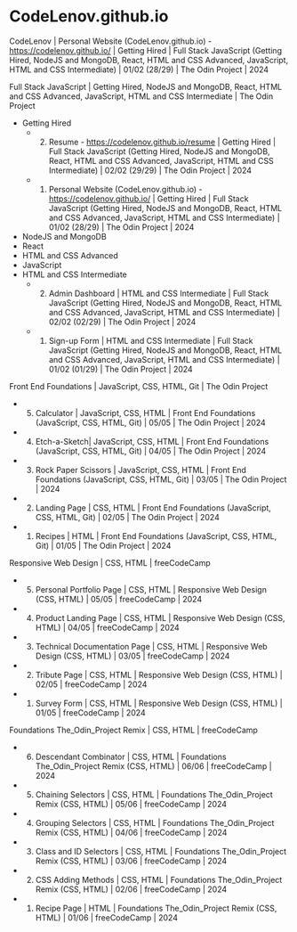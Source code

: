 # CodeLenov.github.io
CodeLenov | Personal Website (CodeLenov.github.io) - https://codelenov.github.io/ | Getting Hired | Full Stack JavaScript (Getting Hired, NodeJS and MongoDB, React, HTML and CSS Advanced, JavaScript, HTML and CSS Intermediate) | 01/02 (28/29) | The Odin Project | 2024

Full Stack JavaScript | Getting Hired, NodeJS and MongoDB, React, HTML and CSS Advanced, JavaScript, HTML and CSS Intermediate | The Odin Project
- Getting Hired
	- 2. Resume - https://codelenov.github.io/resume | Getting Hired | Full Stack JavaScript (Getting Hired, NodeJS and MongoDB, React, HTML and CSS Advanced, JavaScript, HTML and CSS Intermediate) | 02/02 (29/29) | The Odin Project | 2024
	- 1. Personal Website (CodeLenov.github.io) - https://codelenov.github.io/ | Getting Hired | Full Stack JavaScript (Getting Hired, NodeJS and MongoDB, React, HTML and CSS Advanced, JavaScript, HTML and CSS Intermediate) | 01/02 (28/29) | The Odin Project | 2024
- NodeJS and MongoDB
- React
- HTML and CSS Advanced
- JavaScript
- HTML and CSS Intermediate
	- 2. Admin Dashboard | HTML and CSS Intermediate | Full Stack JavaScript (Getting Hired, NodeJS and MongoDB, React, HTML and CSS Advanced, JavaScript, HTML and CSS Intermediate) | 02/02 (02/29) | The Odin Project | 2024
	- 1. Sign-up Form | HTML and CSS Intermediate | Full Stack JavaScript (Getting Hired, NodeJS and MongoDB, React, HTML and CSS Advanced, JavaScript, HTML and CSS Intermediate) | 01/02 (01/29) | The Odin Project | 2024

Front End Foundations | JavaScript, CSS, HTML, Git | The Odin Project
-	5. Calculator | JavaScript, CSS, HTML | Front End Foundations (JavaScript, CSS, HTML, Git) | 05/05 | The Odin Project | 2024
-	4. Etch-a-Sketch| JavaScript, CSS, HTML | Front End Foundations (JavaScript, CSS, HTML, Git) | 04/05 | The Odin Project | 2024
-	3. Rock Paper Scissors | JavaScript, CSS, HTML | Front End Foundations (JavaScript, CSS, HTML, Git) | 03/05 | The Odin Project | 2024
-	2. Landing Page | CSS, HTML | Front End Foundations (JavaScript, CSS, HTML, Git) | 02/05 | The Odin Project | 2024
-	1. Recipes | HTML | Front End Foundations (JavaScript, CSS, HTML, Git) | 01/05 | The Odin Project | 2024

Responsive Web Design | CSS, HTML | freeCodeCamp
-	5. Personal Portfolio Page | CSS, HTML | Responsive Web Design (CSS, HTML) | 05/05 | freeCodeCamp | 2024
-	4. Product Landing Page | CSS, HTML | Responsive Web Design (CSS, HTML) | 04/05 | freeCodeCamp | 2024
-	3. Technical Documentation Page | CSS, HTML | Responsive Web Design (CSS, HTML) | 03/05 | freeCodeCamp | 2024
-	2. Tribute Page | CSS, HTML | Responsive Web Design (CSS, HTML) | 02/05 | freeCodeCamp | 2024
-	1. Survey Form | CSS, HTML | Responsive Web Design (CSS, HTML) | 01/05 | freeCodeCamp | 2024

Foundations The_Odin_Project Remix | CSS, HTML | freeCodeCamp
-	6. Descendant Combinator | CSS, HTML | Foundations The_Odin_Project Remix (CSS, HTML) | 06/06 | freeCodeCamp | 2024
-	5. Chaining Selectors | CSS, HTML | Foundations The_Odin_Project Remix (CSS, HTML) | 05/06 | freeCodeCamp | 2024
-	4. Grouping Selectors | CSS, HTML | Foundations The_Odin_Project Remix (CSS, HTML) | 04/06 | freeCodeCamp | 2024
-	3. Class and ID Selectors | CSS, HTML | Foundations The_Odin_Project Remix (CSS, HTML) | 03/06 | freeCodeCamp | 2024
-	2. CSS Adding Methods | CSS, HTML | Foundations The_Odin_Project Remix (CSS, HTML) | 02/06 | freeCodeCamp | 2024
-	1. Recipe Page | HTML | Foundations The_Odin_Project Remix (CSS, HTML) | 01/06 | freeCodeCamp | 2024